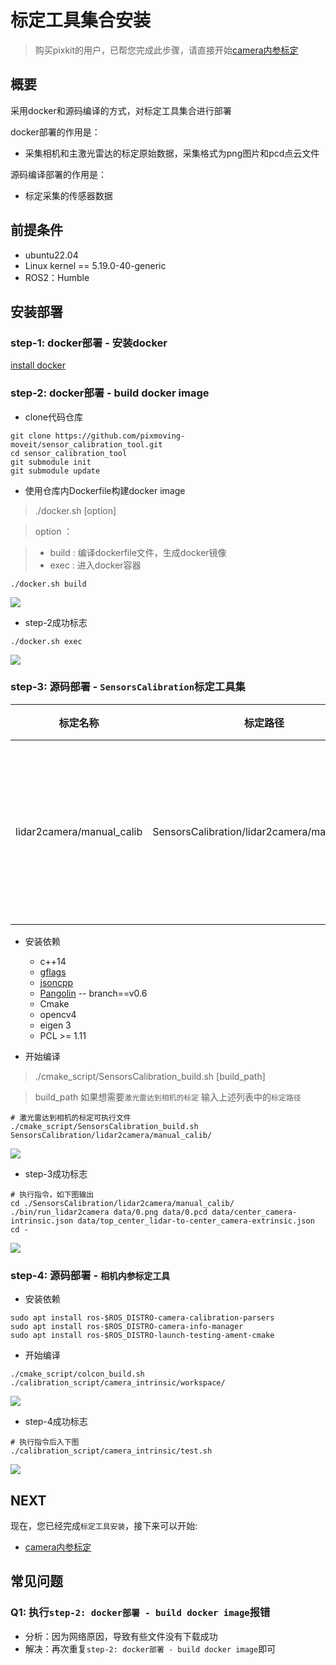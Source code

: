 # 标定工具集合安装
> 购买pixkit的用户，已帮您完成此步骤，请直接开始[camera内参标定](./camera%E5%86%85%E5%8F%82%E6%A0%87%E5%AE%9A.md)
## 概要
采用docker和源码编译的方式，对标定工具集合进行部署

docker部署的作用是：

- 采集相机和主激光雷达的标定原始数据，采集格式为png图片和pcd点云文件

源码编译部署的作用是：

- 标定采集的传感器数据

## 前提条件
- ubuntu22.04
- Linux kernel == 5.19.0-40-generic
- ROS2：Humble


## 安装部署
### step-1: docker部署 - 安装docker
[install docker](https://docs.docker.com/engine/install/ubuntu/)

### step-2: docker部署 - build docker image
- clone代码仓库
```shell
git clone https://github.com/pixmoving-moveit/sensor_calibration_tool.git
cd sensor_calibration_tool
git submodule init
git submodule update
```

- 使用仓库内Dockerfile构建docker image

> ./docker.sh [option]

> option ：

> - build : 编译dockerfile文件，生成docker镜像
> - exec : 进入docker容器
```shell
./docker.sh build
```

![](./image/install/dockerfile_build.jpg)
- step-2成功标志
```shell
./docker.sh exec
```

![](./image/install/dock_exec.jpg)

### step-3: 源码部署 - `SensorsCalibration`标定工具集
|  标定名称   | 标定路径 | 说明
|  ----  | ----  | ----  |
| lidar2camera/manual_calib | SensorsCalibration/lidar2camera/manual_calib/ | 激光雷达到相机的外参标定

- 安装依赖
    - c++14
    - [gflags](https://github.com/gflags/gflags)
    - [jsoncpp](https://github.com/open-source-parsers/jsoncpp)
    - [Pangolin](https://github.com/stevenlovegrove/Pangolin/tree/v0.6) -- branch==v0.6
    - Cmake
    - opencv4
    - eigen 3
    - PCL >= 1.11

- 开始编译

> ./cmake_script/SensorsCalibration_build.sh [build_path]

> build_path 如果想需要`激光雷达到相机的标定` 输入上述列表中的`标定路径`
```shell
# 激光雷达到相机的标定可执行文件
./cmake_script/SensorsCalibration_build.sh SensorsCalibration/lidar2camera/manual_calib/
```
![](./image/install/SensorsCalibration_build.jpg)

- step-3成功标志

```shell
# 执行指令，如下图输出
cd ./SensorsCalibration/lidar2camera/manual_calib/
./bin/run_lidar2camera data/0.png data/0.pcd data/center_camera-intrinsic.json data/top_center_lidar-to-center_camera-extrinsic.json
cd -
```
![](./image/install/run_lidar2camera.jpg)


### step-4: 源码部署 - `相机内参标定工具`
- 安装依赖
```shell
sudo apt install ros-$ROS_DISTRO-camera-calibration-parsers
sudo apt install ros-$ROS_DISTRO-camera-info-manager
sudo apt install ros-$ROS_DISTRO-launch-testing-ament-cmake
```

- 开始编译
```
./cmake_script/colcon_build.sh ./calibration_script/camera_intrinsic/workspace/
```
![](./image/camera_intrinsic/camera_intrinsic.jpg)

- step-4成功标志
```shell
# 执行指令后入下图
./calibration_script/camera_intrinsic/test.sh 
```

![](./image/camera_intrinsic/camera_intrinsic_test.gif)

## NEXT
现在，您已经完成`标定工具安装`，接下来可以开始:
- [camera内参标定](./camera%E5%86%85%E5%8F%82%E6%A0%87%E5%AE%9A.md)

## 常见问题
### Q1: 执行`step-2: docker部署 - build docker image`报错
- 分析：因为网络原因，导致有些文件没有下载成功
- 解决：再次重复`step-2: docker部署 - build docker image`即可
